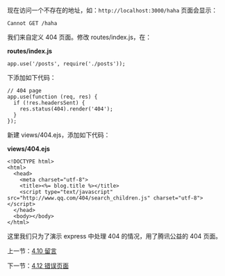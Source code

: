 现在访问一个不存在的地址，如：`http://localhost:3000/haha` 页面会显示：

```
Cannot GET /haha
```

我们来自定义 404 页面。修改 routes/index.js，在：

**routes/index.js**

```
app.use('/posts', require('./posts'));
```

下添加如下代码：

```
// 404 page
app.use(function (req, res) {
  if (!res.headersSent) {
    res.status(404).render('404');
  }
});
```

新建 views/404.ejs，添加如下代码：

**views/404.ejs**

```
<!DOCTYPE html>
<html>
  <head>
    <meta charset="utf-8">
    <title><%= blog.title %></title>
    <script type="text/javascript" src="http://www.qq.com/404/search_children.js" charset="utf-8"></script>
  </head>
  <body></body>
</html>
```

这里我们只为了演示 express 中处理 404 的情况，用了腾讯公益的 404 页面。

上一节：[4.10 留言](https://github.com/hedahang/myblog/blob/master/book/4.10%20%E7%95%99%E8%A8%80.md)

下一节：[4.12 错误页面](https://github.com/hedahang/myblog/blob/master/book/4.12%20%E9%94%99%E8%AF%AF%E9%A1%B5%E9%9D%A2.md)